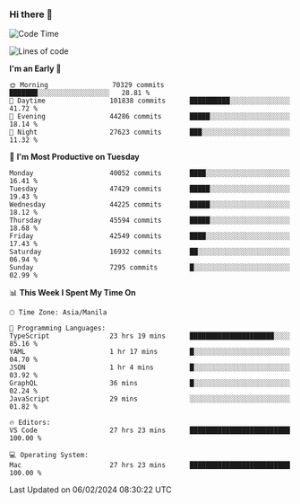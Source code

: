 ### Hi there 👋

<!--START_SECTION:waka-->
![Code Time](http://img.shields.io/badge/Code%20Time-4%2C841%20hrs%2044%20mins-blue)

![Lines of code](https://img.shields.io/badge/From%20Hello%20World%20I%27ve%20Written-109.6%20million%20lines%20of%20code-blue)

**I'm an Early 🐤** 

```text
🌞 Morning                70329 commits       ███████░░░░░░░░░░░░░░░░░░   28.81 % 
🌆 Daytime                101838 commits      ██████████░░░░░░░░░░░░░░░   41.72 % 
🌃 Evening                44286 commits       █████░░░░░░░░░░░░░░░░░░░░   18.14 % 
🌙 Night                  27623 commits       ███░░░░░░░░░░░░░░░░░░░░░░   11.32 % 
```
📅 **I'm Most Productive on Tuesday** 

```text
Monday                   40052 commits       ████░░░░░░░░░░░░░░░░░░░░░   16.41 % 
Tuesday                  47429 commits       █████░░░░░░░░░░░░░░░░░░░░   19.43 % 
Wednesday                44225 commits       █████░░░░░░░░░░░░░░░░░░░░   18.12 % 
Thursday                 45594 commits       █████░░░░░░░░░░░░░░░░░░░░   18.68 % 
Friday                   42549 commits       ████░░░░░░░░░░░░░░░░░░░░░   17.43 % 
Saturday                 16932 commits       ██░░░░░░░░░░░░░░░░░░░░░░░   06.94 % 
Sunday                   7295 commits        █░░░░░░░░░░░░░░░░░░░░░░░░   02.99 % 
```


📊 **This Week I Spent My Time On** 

```text
🕑︎ Time Zone: Asia/Manila

💬 Programming Languages: 
TypeScript               23 hrs 19 mins      █████████████████████░░░░   85.16 % 
YAML                     1 hr 17 mins        █░░░░░░░░░░░░░░░░░░░░░░░░   04.70 % 
JSON                     1 hr 4 mins         █░░░░░░░░░░░░░░░░░░░░░░░░   03.92 % 
GraphQL                  36 mins             █░░░░░░░░░░░░░░░░░░░░░░░░   02.24 % 
JavaScript               29 mins             ░░░░░░░░░░░░░░░░░░░░░░░░░   01.82 % 

🔥 Editors: 
VS Code                  27 hrs 23 mins      █████████████████████████   100.00 % 

💻 Operating System: 
Mac                      27 hrs 23 mins      █████████████████████████   100.00 % 
```


 Last Updated on 06/02/2024 08:30:22 UTC
<!--END_SECTION:waka-->


<!--
**rad182/rad182** is a ✨ _special_ ✨ repository because its `README.md` (this file) appears on your GitHub profile.

Here are some ideas to get you started:

- 🔭 I’m currently working on ...
- 🌱 I’m currently learning ...
- 👯 I’m looking to collaborate on ...
- 🤔 I’m looking for help with ...
- 💬 Ask me about ...
- 📫 How to reach me: ...
- 😄 Pronouns: ...
- ⚡ Fun fact: ...
-->
